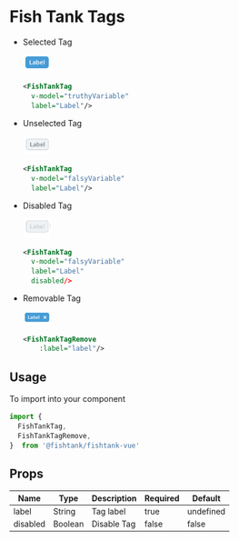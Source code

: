 # Fish Tank Tags

  - Selected Tag

    <img src="../../assets/ft-tag-selected.png" width="10%" alt="Fish Tank Tag">
    
    ```xml
    <FishTankTag 
      v-model="truthyVariable"
      label="Label"/>
    ```
  
  - Unselected Tag

    <img src="../../assets/ft-tag-unselected.png" width="10%" alt="Fish Tank Tag">
    
    ```xml
    <FishTankTag 
      v-model="falsyVariable"
      label="Label"/>
    ```

  - Disabled Tag

    <img src="../../assets/ft-tag-disabled.png" width="10%" alt="Fish Tank Tag">
    
    ```xml
    <FishTankTag 
      v-model="falsyVariable"
      label="Label"
      disabled/>
    ```
  
  - Removable Tag

    <img src="../../assets/ft-tag-removable.png" width="10%" alt="Fish Tank Tag">
    
    ```xml
    <FishTankTagRemove 
        :label="label"/>
    ```
  
## Usage

To import into your component

```js
import { 
  FishTankTag,
  FishTankTagRemove,  
}  from '@fishtank/fishtank-vue'
```

## Props

<table>
  <thead>
    <th>Name</th>
    <th>Type</th>
    <th>Description</th>
    <th>Required</th>
    <th>Default</th>
  </thead>
  <tr>
    <td>label</td>
    <td>String</td>
    <td>Tag label</td>
    <td>true</td>
    <td>undefined</td>
  </tr>
  <tr>
    <td>disabled</td>
    <td>Boolean</td>
    <td>Disable Tag</td>
    <td>false</td>
    <td>false</td>
  </tr>
</table>
